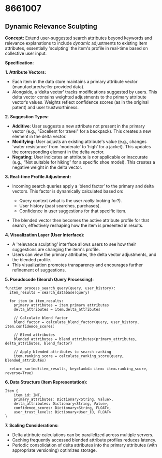 # 8661007

## Dynamic Relevance Sculpting

**Concept:** Extend user-suggested search attributes beyond keywords and relevance explanations to include *dynamic* adjustments to existing item attributes, essentially 'sculpting' the item's profile in real-time based on collective user input.

**Specification:**

**1. Attribute Vectors:**

*   Each item in the data store maintains a primary attribute vector (manufacturer/seller provided data).
*   Alongside, a ‘delta vector’ tracks modifications suggested by users.  This delta vector contains weighted adjustments to the primary attribute vector’s values.  Weights reflect confidence scores (as in the original patent) and user trustworthiness.

**2. Suggestion Types:**

*   **Additive:** User suggests a new attribute not present in the primary vector (e.g., "Excellent for travel" for a backpack).  This creates a new element in the delta vector.
*   **Modifying:** User adjusts an existing attribute's value (e.g., changes 'water resistance' from ‘moderate’ to ‘high’ for a jacket).  This updates the corresponding element in the delta vector.
*   **Negating:** User indicates an attribute is *not* applicable or inaccurate (e.g., “Not suitable for hiking” for a specific shoe model).  This creates a negative weight in the delta vector.

**3.  Real-time Profile Adjustment:**

*   Incoming search queries apply a ‘blend factor’ to the primary and delta vectors.  This factor is dynamically calculated based on:
    *   Query context (what is the user *really* looking for?).
    *   User history (past searches, purchases).
    *   Confidence in user suggestions for that specific item.

*   The blended vector then becomes the active attribute profile for that search, effectively reshaping how the item is presented in results.

**4.  Visualization Layer (User Interface):**

*   A 'relevance sculpting' interface allows users to see how their suggestions are changing the item's profile.
*   Users can view the primary attributes, the delta vector adjustments, and the blended profile.
*   This visualization promotes transparency and encourages further refinement of suggestions.

**5.  Pseudocode (Search Query Processing):**

```pseudocode
function process_search_query(query, user_history):
  item_results = search_database(query)

  for item in item_results:
    primary_attributes = item.primary_attributes
    delta_attributes = item.delta_attributes

    // Calculate blend factor
    blend_factor = calculate_blend_factor(query, user_history, item.confidence_scores)

    // Blend attributes
    blended_attributes = blend_attributes(primary_attributes, delta_attributes, blend_factor)

    // Apply blended attributes to search ranking
    item.ranking_score = calculate_ranking_score(query, blended_attributes)

  return sorted(item_results, key=lambda item: item.ranking_score, reverse=True)
```

**6. Data Structure (Item Representation):**

```
Item {
    item_id: INT,
    primary_attributes: Dictionary<String, Value>,
    delta_attributes: Dictionary<String, Value>,
    confidence_scores: Dictionary<String, FLOAT>,
    user_trust_levels: Dictionary<User_ID, FLOAT>
}
```

**7.  Scaling Considerations:**

*   Delta attribute calculations can be parallelized across multiple servers.
*   Caching frequently accessed blended attribute profiles reduces latency.
*   Periodic consolidation of delta attributes into the primary attributes (with appropriate versioning) optimizes storage.